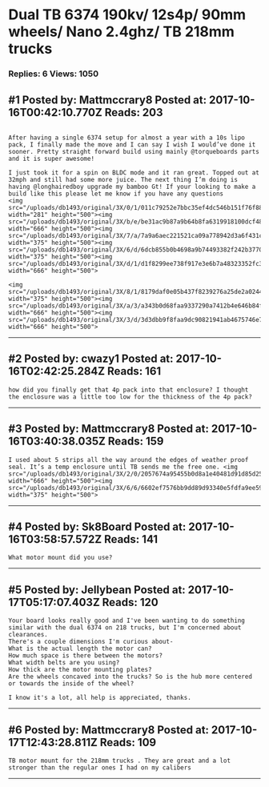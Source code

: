 # Dual TB 6374 190kv/ 12s4p/ 90mm wheels/ Nano 2.4ghz/ TB 218mm trucks

### Replies: 6 Views: 1050

## \#1 Posted by: Mattmccrary8 Posted at: 2017-10-16T00:42:10.770Z Reads: 203

```

After having a single 6374 setup for almost a year with a 10s lipo pack, I finally made the move and I can say I wish I would’ve done it sooner. Pretty straight forward build using mainly @torqueboards parts and it is super awesome! 

I just took it for a spin on BLDC mode and it ran great. Topped out at 32mph and still had some more juice. The next thing I’m doing is having @longhairedboy upgrade my bamboo Gt! If your looking to make a build like this please let me know if you have any questions
<img src="/uploads/db1493/original/3X/0/1/011c79252e7bbc35ef4dc546b151f76f88a9c149.jpg" width="281" height="500"><img src="/uploads/db1493/original/3X/b/e/be31ac9b87a9b64b8fa6319918100dcf484dca45.jpeg" width="666" height="500"><img src="/uploads/db1493/original/3X/7/a/7a9a6aec221521ca09a778942d3a6f431c8471e2.jpeg" width="375" height="500"><img src="/uploads/db1493/original/3X/6/d/6dcb855b0b4698a9b74493382f242b3770bbb9c7.jpeg" width="375" height="500"><img src="/uploads/db1493/original/3X/d/1/d1f8299ee738f917e3e6b7a48323352fc3f78709.jpeg" width="666" height="500">

<img src="/uploads/db1493/original/3X/8/1/8179daf0e05b437f8239276a25de2a0244a0a251.jpeg" width="375" height="500"><img src="/uploads/db1493/original/3X/a/3/a343b0d68faa9337290a7412b4e646b84f30ad30.jpeg" width="666" height="500"><img src="/uploads/db1493/original/3X/3/d/3d3dbb9f8faa9dc90821941ab4675746e7c03be8.jpeg" width="666" height="500">
```

---
## \#2 Posted by: cwazy1 Posted at: 2017-10-16T02:42:25.284Z Reads: 161

```
how did you finally get that 4p pack into that enclosure? I thought the enclosure was a little too low for the thickness of the 4p pack?
```

---
## \#3 Posted by: Mattmccrary8 Posted at: 2017-10-16T03:40:38.035Z Reads: 159

```
I used about 5 strips all the way around the edges of weather proof seal. It’s a temp enclosure until TB sends me the free one. <img src="/uploads/db1493/original/3X/2/0/2057674a95455b0d8a1e40481d91d85d25922b66.jpg" width="666" height="500"><img src="/uploads/db1493/original/3X/6/6/6602ef7576bb9dd89d93340e5fdfa9ee59d28ec4.jpg" width="375" height="500">
```

---
## \#4 Posted by: Sk8Board Posted at: 2017-10-16T03:58:57.572Z Reads: 141

```
What motor mount did you use?
```

---
## \#5 Posted by: Jellybean Posted at: 2017-10-17T05:17:07.403Z Reads: 120

```
Your board looks really good and I've been wanting to do something similar with the dual 6374 on 218 trucks, but I'm concerned about clearances. 
There's a couple dimensions I'm curious about-
What is the actual length the motor can?
How much space is there between the motors?
What width belts are you using?
How thick are the motor mounting plates?
Are the wheels concaved into the trucks? So is the hub more centered or towards the inside of the wheel?

I know it's a lot, all help is appreciated, thanks.
```

---
## \#6 Posted by: Mattmccrary8 Posted at: 2017-10-17T12:43:28.811Z Reads: 109

```
TB motor mount for the 218mm trucks . They are great and a lot stronger than the regular ones I had on my calibers
```

---
